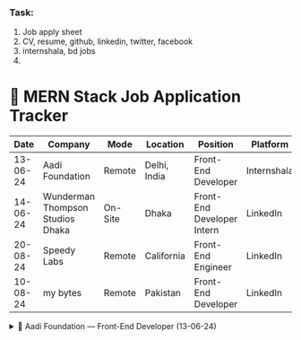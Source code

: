 ### Task:

1. Job apply sheet
2. CV, resume, github, linkedin, twitter, facebook
3. internshala, bd jobs
4.

# 🧾 MERN Stack Job Application Tracker

| Date     | Company                          | Mode    | Location     | Position                   | Platform    | Status      | Link                                                                              |
| -------- | -------------------------------- | ------- | ------------ | -------------------------- | ----------- | ----------- | --------------------------------------------------------------------------------- |
| 13-06-24 | Aadi Foundation                  | Remote  | Delhi, India | Front-End Developer        | Internshala | Pending     | [Job Link](https://internshala.com/internship/detail/work-from-home-front-end...) |
| 14-06-24 | Wunderman Thompson Studios Dhaka | On-Site | Dhaka        | Front-End Developer Intern | LinkedIn    | Pending     | [Job Link](https://www.wtmsc.com/apply/frontend-developer-intern)                 |
| 20-08-24 | Speedy Labs                      | Remote  | California   | Front-End Engineer         | LinkedIn    | Pending     | [Job Link](https://www.linkedin.com/jobs/search/?currentJobId=4004240927...)      |
| 10-08-24 | my bytes                         | Remote  | Pakistan     | Front-End Developer        | LinkedIn    | ❌ Rejected | [Job Link](https://www.linkedin.com/jobs/search/?currentJobId=3995429692...)      |

<details>
<summary>💼 Aadi Foundation — Front-End Developer (13-06-24)</summary>

- 📍 **Location:** Delhi, India (Remote)
- 🧩 **Platform:** Internshala
- 📅 **Applied On:** 13-06-24
- ⏳ **Status:** 🟡 Pending
- 🔗 [Job Link](https://internshala.com/internship/detail/work-from-home-front-end...)

</details>
